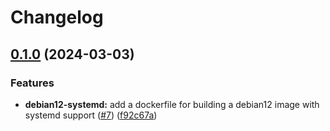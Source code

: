 # Changelog

## [0.1.0](https://github.com/mateusz-uminski/dockerfiles/compare/debian12-systemd-v0.0.1...debian12-systemd-v0.1.0) (2024-03-03)


### Features

* **debian12-systemd:** add a dockerfile for building a debian12 image with systemd support ([#7](https://github.com/mateusz-uminski/dockerfiles/issues/7)) ([f92c67a](https://github.com/mateusz-uminski/dockerfiles/commit/f92c67a1e8e0763c5de5b63edd6685f837586405))
